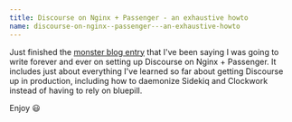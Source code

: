 ```yaml
---
title: Discourse on Nginx + Passenger - an exhaustive howto
name: discourse-on-nginx--passenger---an-exhaustive-howto
---
```


Just finished the [monster blog entry](http://blog.bigdinosaur.org/setting-up-discourse-with-passenger-and-nginx/) that I've been saying I was going to write forever and ever on setting up Discourse on Nginx + Passenger. It includes just about everything I've learned so far about getting Discourse up in production, including how to daemonize Sidekiq and Clockwork instead of having to rely on bluepill.

Enjoy :smiley: 